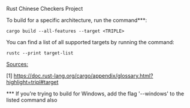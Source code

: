 <h>Rust Chinese Checkers Project</h>

To build for a specific architecture, run the command***:

```cargo build --all-features --target <TRIPLE>```

You can find a list of all supported targets by running the command:

```rustc --print target-list```

<p><u>Sources:</u></p>

[1] https://doc.rust-lang.org/cargo/appendix/glossary.html?highlight=tripl#target

*** If you're trying to build for Windows, add the flag '--windows' to the listed command also